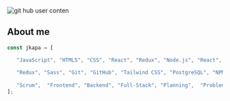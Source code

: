 
![git hub user conten](https://user-images.githubusercontent.com/111901979/225768541-b012b487-8324-4b70-9c3d-40fb46408959.png)

## About me
   
````JavaScript
const jkapa = [

   "JavaScript", "HTML5", "CSS", "React", "Redux", "Node.js", "React", "Typescript", "Zustand", "Node", 
   
   "Redux", "Sass", "Git", "GitHub", "Tailwind CSS", "PostgreSQL", "NPM", "Express",  
   
   "Scrum",  "Frontend", "Backend", "Full-Stack", "Planning",  "Problem Resolution", "Flexibility"
];

````
